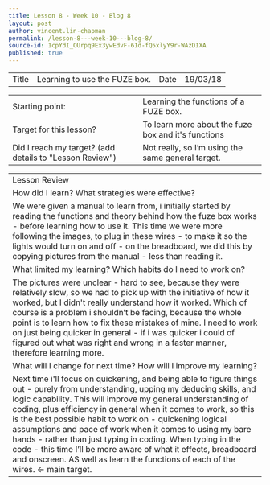 ```yaml
---
title: Lesson 8 - Week 10 - Blog 8
layout: post
author: vincent.lin-chapman
permalink: /lesson-8---week-10---blog-8/
source-id: 1cpYdI_OUrpq9Ex3ywEdvF-61d-fQ5xlyY9r-WAzDIXA
published: true
---
```

<table>
  <tr>
    <td>Title</td>
    <td>Learning to use the FUZE box.</td>
    <td>Date</td>
    <td>19/03/18</td>
  </tr>
</table>


<table>
  <tr>
    <td>Starting point:</td>
    <td>Learning the functions of a FUZE box.</td>
  </tr>
  <tr>
    <td>Target for this lesson?</td>
    <td>To learn more about the fuze box and it's functions</td>
  </tr>
  <tr>
    <td>Did I reach my target? 
(add details to "Lesson Review")</td>
    <td>Not really, so I’m using the same general target.</td>
  </tr>
</table>


<table>
  <tr>
    <td>Lesson Review</td>
  </tr>
  <tr>
    <td>How did I learn? What strategies were effective? </td>
  </tr>
  <tr>
    <td>We were given a manual to learn from, i initially started by reading the functions and theory behind how the fuze box works - before learning how to use it. This time we were more following the images, to plug in these wires - to make it so the lights would turn on and off - on the breadboard, we did this by copying pictures from the manual - less than reading it. </td>
  </tr>
  <tr>
    <td>What limited my learning? Which habits do I need to work on? </td>
  </tr>
  <tr>
    <td>The pictures were unclear - hard to see, because they were relatively slow, so we had to pick up with the initiative of how it worked, but I didn't really understand how it worked. Which of course is a problem i shouldn’t be facing, because the whole point is to learn how to fix these mistakes of mine. I need to work on just being quicker in general - if i was quicker i could of figured out what was right and wrong in a faster manner, therefore learning more.</td>
  </tr>
  <tr>
    <td>What will I change for next time? How will I improve my learning?</td>
  </tr>
  <tr>
    <td>Next time i'll focus on quickening, and being able to figure  things out - purely from understanding, upping my deducing skills, and logic capability. This will improve my general understanding of coding, plus efficiency in general when it comes to work, so this is the best possible habit to work on - quickening logical assumptions and pace of work when it comes to using my bare hands - rather than just typing in coding. When typing in the code - this time I’ll be more aware of what it effects, breadboard and onscreen. AS well as learn the functions of each of the wires. ← main target.</td>
  </tr>
</table>


